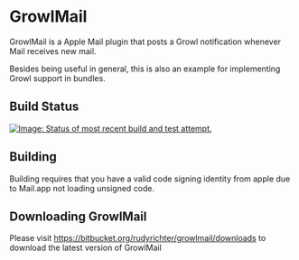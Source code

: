 # GrowlMail

GrowlMail is a Apple Mail plugin that posts a Growl notification whenever Mail receives new mail.

Besides being useful in general, this is also an example for implementing Growl support in bundles.

## Build Status
[![Image: Status of most recent build and test attempt.](https://travis-ci.org/rudyrichter/GrowlMail.svg?branch=master)](https://travis-ci.org/rudyrichter/GrowlMail)

## Building

Building requires that you have a valid code signing identity from apple due to Mail.app not loading unsigned code.

## Downloading GrowlMail
Please visit <https://bitbucket.org/rudyrichter/growlmail/downloads> to download the latest version of GrowlMail

